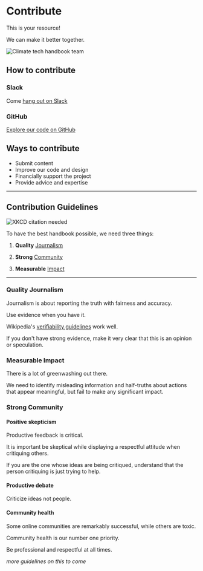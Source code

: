# Contribute

This is your resource!

We can make it better together.

![Climate tech handbook team](../static/img/climate-tech-handbook-team-zoom.png)

## How to contribute

### Slack

Come [hang out on Slack](https://chat.climatetechhandbook.com) 

### GitHub

[Explore our code on GitHub](https://github.com/climate-tech-handbook)

## Ways to contribute

* Submit content
* Improve our code and design
* Financially support the project
* Provide advice and expertise

<!--insert logos-->

---

## Contribution Guidelines

![XKCD citation needed](/img/xkcd-citation-needed.png)

To have the best handbook possible, we need three things:

1) **Quality** [Journalism](#quality-journalism)

2) **Strong** [Community](#strong-community)

3) **Measurable** [Impact](#measurable-impact)

---

### Quality Journalism

Journalism is about reporting the truth with fairness and accuracy.

Use evidence when you have it.

Wikipedia's [verifiability guidelines](https://en.wikipedia.org/wiki/Wikipedia:Verifiability) work well.

If you don't have strong evidence, make it very clear that this is an opinion or speculation. 


### Measurable Impact

There is a lot of greenwashing out there.

We need to identify misleading information and half-truths about actions that appear meaningful, but fail to make any significant impact.


### Strong Community

#### Positive skepticism

Productive feedback is critical.

It is important be skeptical while displaying a respectful attitude when critiquing others.

If you are the one whose ideas are being critiqued, understand that the person critiquing is just trying to help.

#### Productive debate

Criticize ideas not people.

#### Community health

Some online communities are remarkably successful, while others are toxic.

Community health is our number one priority.

Be professional and respectful at all times.

_more guidelines on this to come_